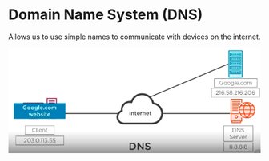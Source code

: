 # Domain Name System (DNS)

Allows us to use simple names to communicate with devices on the internet.

![dns](images/dns.PNG)